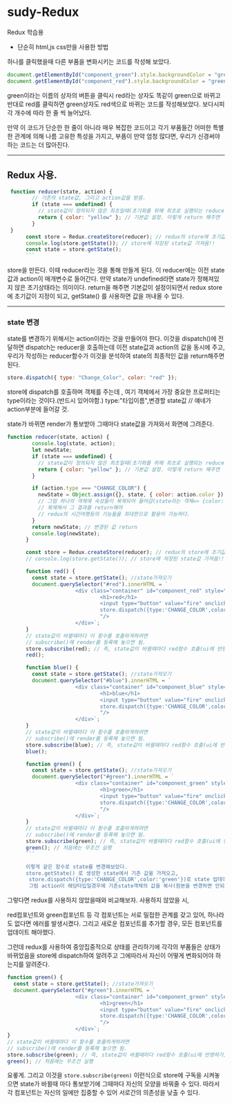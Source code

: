 # sudy-Redux

Redux 학습용

- 단순히 html,js css만을 사용한 방법

하나를 클릭했을때 다른 부품을 변화시키는 코드를 작성해 보았다.

```js
document.getElementById("component_green").style.backgroundColor = "green";
document.getElementById("component_red").style.backgroundColor = "green";
```

green이라는 이름의 상자의 버튼을 클릭시 red라는 상자도 똑같이 green으로 바뀌고 반대로 red를 클릭하면 green상자도 red색으로 바뀌는 코드를 작성해보았다.
보다시피 각 개수에 따라 한 줄 씩 늘어났다.

만약 이 코드가 단순한 한 줄이 아니라 매우 복잡한 코드이고 각기 부품들간 어떠한 특별한 관계에 의해 나름 고유한 특성을 가지고, 부픔이 만약 엄청 많다면,
우리가 신경써야하는 코드는 더 많아진다.

---

## Redux 사용.

````js
 function reducer(state, action) {
        // 기존의 state값, 그리고 action값을 받음.
        if (state === undefined) {
          // state값이 정의되지 않은 최초일때(초기화를 위해 최초로 실행되는 reducer에 대한 호출.)
          return { color: "yellow" }; // 기본값 설정. 이렇게 return 해주면
        }
 }
      const store = Redux.createStore(reducer); // redux의 store에 초기값이 지정되고
      console.log(store.getState()); // store에 저장된 state값 가져옴!!
      const state = store.getState();
      ```
````

store을 만든다. 이때 reducer라는 것을 통해 만들게 된다.
이 reducer에는 이전 state값과 action이 매개변수로 들어간다.
만약 state가 undefined라면 state가 정해져있지 않은 초기상태라는 의미이다.
return을 해주면 기본값이 설정이되면서 redux store에 초기값이 지정이 되고, getState() 를 사용하면 값을 꺼내올 수 있다.

---

### state 변경

state를 변경하기 위해서는 action이라는 것을 만들어야 한다.
이것을 dispatch()에 전달하면 dispatch는 reducer을 호출하는데 이전 state값과 action의 값을 동시에 주고, 우리가 작성하는 reducer함수가 이것을 분석하여 state의 최종적인 값을 return해주면된다.

>

```js
store.dispatch({ type: "Change_Color", color: "red" });
```

store에 dispatch를 호출하며 객체를 주는데 , 여기 객체에서 가장 중요한 프로퍼티는 type이라는 것이다.(반드시 있어야함.)
type:"타입이름",변경할 state값 // 얘네가 action부분에 들어갈 것.

state가 바뀌면 render가 통보받아 그때마다 state값을 가져와서 화면에 그려준다.

>

````js
function reducer(state, action) {
        console.log(state, action);
        let newState;
        if (state === undefined) {
          // state값이 정의되지 않은 최초일때(초기화를 위해 최초로 실행되는 reducer에 대한 호출.)
          return { color: "yellow" }; // 기본값 설정. 이렇게 return 해주면
        }

        if (action.type === "CHANGE_COLOR") {
          newState = Object.assign({}, state, { color: action.color }); // 객체 복제 첫번째 인자는 반드시 빈객체, 그 다음 인자로는 빈객체에 복제할 속성을 가진 객체, 그다음도...
          // 그럼 하나의 객체에 속성들이 복제되어 들어감(state라는 객체=> {color:"yellow"} 같은 키면 덮어쓰기됨.)
          // 복제해서 그 결과를 return해야
          // redux의 시간여행등의 기능들을 최대한으로 활용이 가능하다.
        }
        return newState; // 변경된 값 return
        console.log(newState);
      }

      const store = Redux.createStore(reducer); // redux의 store에 초기값이 지정되고
      // console.log(store.getState()); // store에 저장된 state값 가져옴!!

      function red() {
        const state = store.getState(); //state가져오기
        document.querySelector("#red").innerHTML = `
                      <div class="container" id="component_red" style="background-color:${state.color}">
                              <h1>red</h1>
                              <input type="button" value="fire" onclick="
                              store.dispatch({type:'CHANGE_COLOR',color:'red'})
                              "/>
                      </div>`;
      }
      // state값이 바뀔때마다 이 함수를 호출하게하려면
      // subscribe()에 render를 등록해 놓으면 됨.
      store.subscribe(red); // 즉, state값이 바뀔때마다 red함수 호출(ui에 반영하기)
      red();

      function blue() {
        const state = store.getState(); //state가져오기
        document.querySelector("#blue").innerHTML = `
                      <div class="container" id="component_blue" style="background-color:${state.color}">
                              <h1>blue</h1>
                              <input type="button" value="fire" onclick="
                              store.dispatch({type:'CHANGE_COLOR',color:'blue'})
                              "/>
                      </div>`;
      }
      // state값이 바뀔때마다 이 함수를 호출하게하려면
      // subscribe()에 render를 등록해 놓으면 됨.
      store.subscribe(blue); // 즉, state값이 바뀔때마다 red함수 호출(ui에 반영하기)
      blue();

      function green() {
        const state = store.getState(); //state가져오기
        document.querySelector("#green").innerHTML = `
                      <div class="container" id="component_green" style="background-color:${state.color}">
                              <h1>green</h1>
                              <input type="button" value="fire" onclick="
                              store.dispatch({type:'CHANGE_COLOR',color:'green'})
                              "/>
                      </div>`;
      }
      // state값이 바뀔때마다 이 함수를 호출하게하려면
      // subscribe()에 render를 등록해 놓으면 됨.
      store.subscribe(green); // 즉, state값이 바뀔때마다 red함수 호출(ui에 반영하기)
      green(); // 처음에는 무조건 실행
      ```

      이렇게 같은 함수로 state를 변경해보았다.
      store.getState() 로 생성한 state에서 기존 값을 가져오고,
       store.dispatch({type:'CHANGE_COLOR',color:'green'})로 state 업데이트를 하고 이것은 reducer함수의 action으로 들어가게된다.
       그럼 action이 해당타입일경우에 기존state객체의 값을 복사(원본을 변경하면 안되기에=> redux의 불변성을 해침)하고, 이것을 action의 값으로 덮어씌우면 state가 바뀌는 형식이다.
````

그렇다면 redux를 사용하지 않았을때와 비교해보자.
사용하지 않았을 시,

red컴포넌트와 green컴포넌트 등 각 컴포넌트는 서로 밀접한 관계를 갖고 있어, 하나라도 없다면 에러를 발생시켰다.
그리고 새로운 컴포넌트를 추가할 경우, 모든 컴포넌트를 업데이트 해야했다.

그런데 redux를 사용하여 중앙집중적으로 상태를 관리하기에 각각의 부품들은 상태가 바뀌었음을 store에 dispatch하여 알려주고 그에따라서 자신이 어떻게 변화되어야 하는지를 알려준다.

```js
function green() {
  const state = store.getState(); //state가져오기
  document.querySelector("#green").innerHTML = `
                      <div class="container" id="component_green" style="background-color:${state.color}">
                              <h1>green</h1>
                              <input type="button" value="fire" onclick="
                              store.dispatch({type:'CHANGE_COLOR',color:'green'})
                              "/>
                      </div>`;
}
// state값이 바뀔때마다 이 함수를 호출하게하려면
// subscribe()에 render를 등록해 놓으면 됨.
store.subscribe(green); // 즉, state값이 바뀔때마다 red함수 호출(ui에 반영하기)
green(); // 처음에는 무조건 실행
```

요롷게.
그리고 이것을 `store.subscribe(green)` 이런식으로 store에 구독을 시켜놓으면 state가 바뀔때 마다 통보받기에 그때마다 자신의 모양을 바꿔줄 수 있다.
따라서 각 컴포넌트는 자신의 일에만 집중할 수 있어 서로간의 의존성을 낮출 수 있다.
